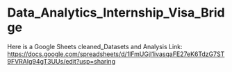 # Data_Analytics_Internship_Visa_Bridge

Here is a Google Sheets cleaned_Datasets and Analysis Link: https://docs.google.com/spreadsheets/d/1lFmUGjI1ivasqaFE27eK6TdzG7ST9FVRAIg94gT3UUs/edit?usp=sharing
